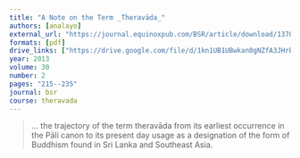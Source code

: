 ```yaml
---
title: "A Note on the Term _Theravāda_"
authors: [analayo]
external_url: "https://journal.equinoxpub.com/BSR/article/download/13707/15930"
formats: [pdf]
drive_links: ["https://drive.google.com/file/d/1kn1UB1UBwkan0gNZfA3JHrbB7-DShi7h/view?usp=drivesdk"]
year: 2013
volume: 30
number: 2
pages: "215--235"
journal: bsr
course: theravada
---
```


> … the trajectory of the term theravāda from its earliest occurrence in the Pāli canon to its present day usage as a designation of the form of Buddhism found in Sri Lanka and Southeast Asia.

